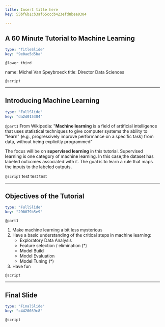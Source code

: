 ```yaml
---
title: Insert title here
key: 55bf6b1cb3af65cccb423efd8bea0304

---
```

## A 60 Minute Tutorial to Machine Learning

```yaml
type: "TitleSlide"
key: "9e0ae5d5ba"
```

`@lower_third`

name: Michel Van Speybroeck
title: Director Data Sciences 


`@script`



---
## Introducing Machine Learning

```yaml
type: "FullSlide"
key: "da2d015384"
```

`@part1`
From Wikipedia: "**Machine learning** is a field of artificial intelligence that uses statistical techniques to give computer systems the ability to "learn" (e.g., progressively improve performance on a specific task) from data, without being explicitly programmed"

The focus will be on **supervised learning** in this tutorial. Supervised learning is one category of machine learning. In this case,the dataset has labeled outcomes associated with it. The goal is to learn a rule that maps the inputs to the labeled outputs.


`@script`
test test test


---
## Objectives of the Tutorial

```yaml
type: "FullSlide"
key: "290079b5e9"
```

`@part1`
1. Make machine learning a bit less mysterious
2. Have a basic understanding of the critical steps in machine learning:
   - Exploratory Data Analysis
   - Feature selection / elimination (*)
   - Model Build
   - Model Evaluation
   - Model Tuning (*)
3. Have fun


`@script`



---
## Final Slide

```yaml
type: "FinalSlide"
key: "c4420039c8"
```

`@script`


